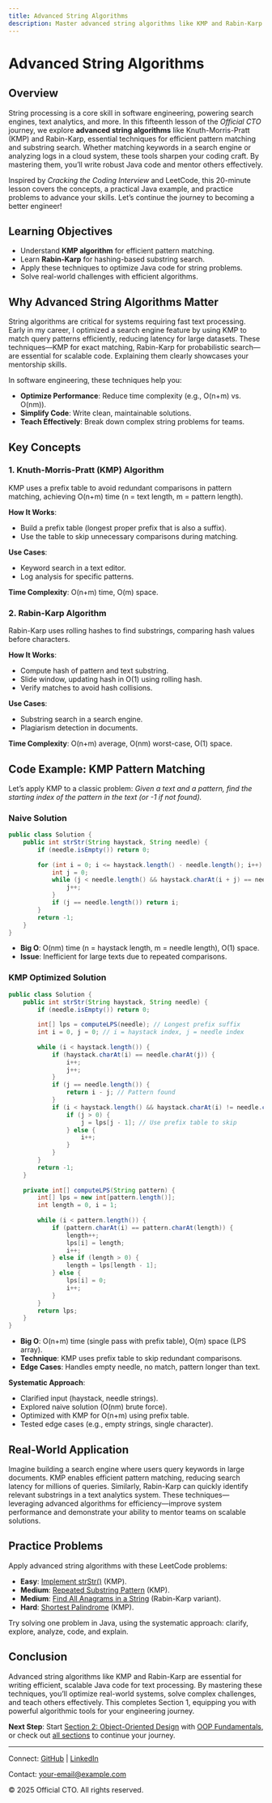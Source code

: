 ```yaml
---
title: Advanced String Algorithms
description: Master advanced string algorithms like KMP and Rabin-Karp in Java for efficient text processing, with practical examples for better software engineering.
---
```


# Advanced String Algorithms

## Overview
String processing is a core skill in software engineering, powering search engines, text analytics, and more. In this fifteenth lesson of the *Official CTO* journey, we explore **advanced string algorithms** like Knuth-Morris-Pratt (KMP) and Rabin-Karp, essential techniques for efficient pattern matching and substring search. Whether matching keywords in a search engine or analyzing logs in a cloud system, these tools sharpen your coding craft. By mastering them, you’ll write robust Java code and mentor others effectively.

Inspired by *Cracking the Coding Interview* and LeetCode, this 20-minute lesson covers the concepts, a practical Java example, and practice problems to advance your skills. Let’s continue the journey to becoming a better engineer!

## Learning Objectives
- Understand **KMP algorithm** for efficient pattern matching.
- Learn **Rabin-Karp** for hashing-based substring search.
- Apply these techniques to optimize Java code for string problems.
- Solve real-world challenges with efficient algorithms.

## Why Advanced String Algorithms Matter
String algorithms are critical for systems requiring fast text processing. Early in my career, I optimized a search engine feature by using KMP to match query patterns efficiently, reducing latency for large datasets. These techniques—KMP for exact matching, Rabin-Karp for probabilistic search—are essential for scalable code. Explaining them clearly showcases your mentorship skills.

In software engineering, these techniques help you:
- **Optimize Performance**: Reduce time complexity (e.g., O(n+m) vs. O(nm)).
- **Simplify Code**: Write clean, maintainable solutions.
- **Teach Effectively**: Break down complex string problems for teams.

## Key Concepts
### 1. Knuth-Morris-Pratt (KMP) Algorithm
KMP uses a prefix table to avoid redundant comparisons in pattern matching, achieving O(n+m) time (n = text length, m = pattern length).

**How It Works**:
- Build a prefix table (longest proper prefix that is also a suffix).
- Use the table to skip unnecessary comparisons during matching.

**Use Cases**:
- Keyword search in a text editor.
- Log analysis for specific patterns.

**Time Complexity**: O(n+m) time, O(m) space.

### 2. Rabin-Karp Algorithm
Rabin-Karp uses rolling hashes to find substrings, comparing hash values before characters.

**How It Works**:
- Compute hash of pattern and text substring.
- Slide window, updating hash in O(1) using rolling hash.
- Verify matches to avoid hash collisions.

**Use Cases**:
- Substring search in a search engine.
- Plagiarism detection in documents.

**Time Complexity**: O(n+m) average, O(nm) worst-case, O(1) space.

## Code Example: KMP Pattern Matching
Let’s apply KMP to a classic problem: *Given a text and a pattern, find the starting index of the pattern in the text (or -1 if not found).*

### Naive Solution
```java
public class Solution {
    public int strStr(String haystack, String needle) {
        if (needle.isEmpty()) return 0;
        
        for (int i = 0; i <= haystack.length() - needle.length(); i++) {
            int j = 0;
            while (j < needle.length() && haystack.charAt(i + j) == needle.charAt(j)) {
                j++;
            }
            if (j == needle.length()) return i;
        }
        return -1;
    }
}
```
- **Big O**: O(nm) time (n = haystack length, m = needle length), O(1) space.
- **Issue**: Inefficient for large texts due to repeated comparisons.

### KMP Optimized Solution
```java
public class Solution {
    public int strStr(String haystack, String needle) {
        if (needle.isEmpty()) return 0;
        
        int[] lps = computeLPS(needle); // Longest prefix suffix
        int i = 0, j = 0; // i = haystack index, j = needle index
        
        while (i < haystack.length()) {
            if (haystack.charAt(i) == needle.charAt(j)) {
                i++;
                j++;
            }
            if (j == needle.length()) {
                return i - j; // Pattern found
            }
            if (i < haystack.length() && haystack.charAt(i) != needle.charAt(j)) {
                if (j > 0) {
                    j = lps[j - 1]; // Use prefix table to skip
                } else {
                    i++;
                }
            }
        }
        return -1;
    }
    
    private int[] computeLPS(String pattern) {
        int[] lps = new int[pattern.length()];
        int length = 0, i = 1;
        
        while (i < pattern.length()) {
            if (pattern.charAt(i) == pattern.charAt(length)) {
                length++;
                lps[i] = length;
                i++;
            } else if (length > 0) {
                length = lps[length - 1];
            } else {
                lps[i] = 0;
                i++;
            }
        }
        return lps;
    }
}
```
- **Big O**: O(n+m) time (single pass with prefix table), O(m) space (LPS array).
- **Technique**: KMP uses prefix table to skip redundant comparisons.
- **Edge Cases**: Handles empty needle, no match, pattern longer than text.

**Systematic Approach**:
- Clarified input (haystack, needle strings).
- Explored naive solution (O(nm) brute force).
- Optimized with KMP for O(n+m) using prefix table.
- Tested edge cases (e.g., empty strings, single character).

## Real-World Application
Imagine building a search engine where users query keywords in large documents. KMP enables efficient pattern matching, reducing search latency for millions of queries. Similarly, Rabin-Karp can quickly identify relevant substrings in a text analytics system. These techniques—leveraging advanced algorithms for efficiency—improve system performance and demonstrate your ability to mentor teams on scalable solutions.

## Practice Problems
Apply advanced string algorithms with these LeetCode problems:
- **Easy**: [Implement strStr()](https://leetcode.com/problems/implement-strstr/) (KMP).
- **Medium**: [Repeated Substring Pattern](https://leetcode.com/problems/repeated-substring-pattern/) (KMP).
- **Medium**: [Find All Anagrams in a String](https://leetcode.com/problems/find-all-anagrams-in-a-string/) (Rabin-Karp variant).
- **Hard**: [Shortest Palindrome](https://leetcode.com/problems/shortest-palindrome/) (KMP).

Try solving one problem in Java, using the systematic approach: clarify, explore, analyze, code, and explain.

## Conclusion
Advanced string algorithms like KMP and Rabin-Karp are essential for writing efficient, scalable Java code for text processing. By mastering these techniques, you’ll optimize real-world systems, solve complex challenges, and teach others effectively. This completes Section 1, equipping you with powerful algorithmic tools for your engineering journey.

**Next Step**: Start [Section 2: Object-Oriented Design](/interview-section/ood) with [OOP Fundamentals](/interview-section/ood/oop-fundamentals), or check out [all sections](/interview-section/) to continue your journey.

---

<footer>
  <p>Connect: <a href="https://github.com/your-profile">GitHub</a> | <a href="https://linkedin.com/in/your-profile">LinkedIn</a></p>
  <p>Contact: <a href="mailto:your-email@example.com">your-email@example.com</a></p>
  <p>&copy; 2025 Official CTO. All rights reserved.</p>
</footer>